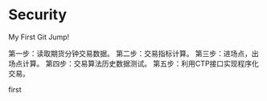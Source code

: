 # Security
My First Git Jump!


第一步：读取期货分钟交易数据。
第二步：交易指标计算。
第三步：进场点，出场点计算。
第四步：交易算法历史数据测试。
第五步：利用CTP接口实现程序化交易。

first
